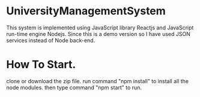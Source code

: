 # UniversityManagementSystem
This system is implemented using JavaScript library Reactjs and JavaScript run-time engine Nodejs. Since this is a demo version so I have used JSON services instead of Node back-end.
# How To Start.
clone or download the zip file.
run command "npm install" to install all the node modules.
then type command "npm start" to run.
